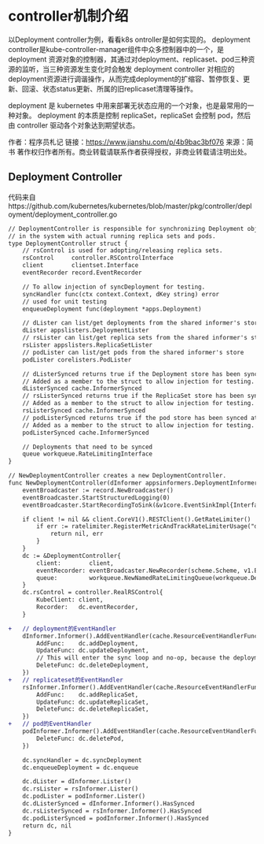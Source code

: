 # controller机制介绍

以Deployment controller为例，看看k8s ontroller是如何实现的。
deployment controller是kube-controller-manager组件中众多控制器中的一个，是 deployment 资源对象的控制器，其通过对deployment、replicaset、pod三种资源的监听，当三种资源发生变化时会触发 deployment controller 对相应的deployment资源进行调谐操作，从而完成deployment的扩缩容、暂停恢复、更新、回滚、状态status更新、所属的旧replicaset清理等操作。

deployment 是 kubernetes 中用来部署无状态应用的一个对象，也是最常用的一种对象。
deployment 的本质是控制 replicaSet，replicaSet 会控制 pod，然后由 controller 驱动各个对象达到期望状态。

作者：程序员札记
链接：https://www.jianshu.com/p/4b9bac3bf076
来源：简书
著作权归作者所有。商业转载请联系作者获得授权，非商业转载请注明出处。
## Deployment Controller

代码来自https://github.com/kubernetes/kubernetes/blob/master/pkg/controller/deployment/deployment_controller.go
```diff
// DeploymentController is responsible for synchronizing Deployment objects stored
// in the system with actual running replica sets and pods.
type DeploymentController struct {
	// rsControl is used for adopting/releasing replica sets.
	rsControl     controller.RSControlInterface
	client        clientset.Interface
	eventRecorder record.EventRecorder

	// To allow injection of syncDeployment for testing.
	syncHandler func(ctx context.Context, dKey string) error
	// used for unit testing
	enqueueDeployment func(deployment *apps.Deployment)

	// dLister can list/get deployments from the shared informer's store
	dLister appslisters.DeploymentLister
	// rsLister can list/get replica sets from the shared informer's store
	rsLister appslisters.ReplicaSetLister
	// podLister can list/get pods from the shared informer's store
	podLister corelisters.PodLister

	// dListerSynced returns true if the Deployment store has been synced at least once.
	// Added as a member to the struct to allow injection for testing.
	dListerSynced cache.InformerSynced
	// rsListerSynced returns true if the ReplicaSet store has been synced at least once.
	// Added as a member to the struct to allow injection for testing.
	rsListerSynced cache.InformerSynced
	// podListerSynced returns true if the pod store has been synced at least once.
	// Added as a member to the struct to allow injection for testing.
	podListerSynced cache.InformerSynced

	// Deployments that need to be synced
	queue workqueue.RateLimitingInterface
}

// NewDeploymentController creates a new DeploymentController.
func NewDeploymentController(dInformer appsinformers.DeploymentInformer, rsInformer appsinformers.ReplicaSetInformer, podInformer coreinformers.PodInformer, client clientset.Interface) (*DeploymentController, error) {
	eventBroadcaster := record.NewBroadcaster()
	eventBroadcaster.StartStructuredLogging(0)
	eventBroadcaster.StartRecordingToSink(&v1core.EventSinkImpl{Interface: client.CoreV1().Events("")})

	if client != nil && client.CoreV1().RESTClient().GetRateLimiter() != nil {
		if err := ratelimiter.RegisterMetricAndTrackRateLimiterUsage("deployment_controller", client.CoreV1().RESTClient().GetRateLimiter()); err != nil {
			return nil, err
		}
	}
	dc := &DeploymentController{
		client:        client,
		eventRecorder: eventBroadcaster.NewRecorder(scheme.Scheme, v1.EventSource{Component: "deployment-controller"}),
		queue:         workqueue.NewNamedRateLimitingQueue(workqueue.DefaultControllerRateLimiter(), "deployment"),
	}
	dc.rsControl = controller.RealRSControl{
		KubeClient: client,
		Recorder:   dc.eventRecorder,
	}

+	// deployment的EventHandler
	dInformer.Informer().AddEventHandler(cache.ResourceEventHandlerFuncs{
		AddFunc:    dc.addDeployment,
		UpdateFunc: dc.updateDeployment,
		// This will enter the sync loop and no-op, because the deployment has been deleted from the store.
		DeleteFunc: dc.deleteDeployment,
	})
+	// replicateset的EventHandler	
	rsInformer.Informer().AddEventHandler(cache.ResourceEventHandlerFuncs{
		AddFunc:    dc.addReplicaSet,
		UpdateFunc: dc.updateReplicaSet,
		DeleteFunc: dc.deleteReplicaSet,
	})
+	// pod的EventHandler	
	podInformer.Informer().AddEventHandler(cache.ResourceEventHandlerFuncs{
		DeleteFunc: dc.deletePod,
	})

	dc.syncHandler = dc.syncDeployment
	dc.enqueueDeployment = dc.enqueue

	dc.dLister = dInformer.Lister()
	dc.rsLister = rsInformer.Lister()
	dc.podLister = podInformer.Lister()
	dc.dListerSynced = dInformer.Informer().HasSynced
	dc.rsListerSynced = rsInformer.Informer().HasSynced
	dc.podListerSynced = podInformer.Informer().HasSynced
	return dc, nil
}

```
